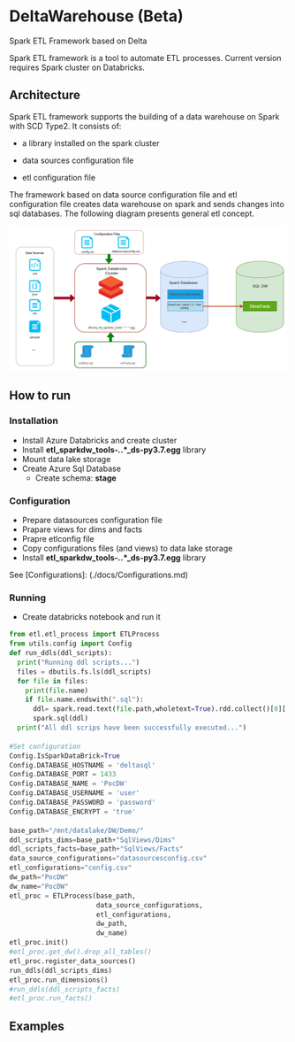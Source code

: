 # DeltaWarehouse (Beta)
Spark ETL Framework based on Delta  

Spark ETL framework is a tool to automate ETL processes.
Current version requires Spark cluster on Databricks.

## Architecture

Spark ETL framework supports the building of a data warehouse on Spark with SCD Type2.
It consists of:

- a library installed on the spark cluster

- data sources configuration file

- etl configuration file

  

The framework based on data source configuration file and etl configuration file creates data warehouse on spark and sends changes into sql databases.
The following diagram presents general etl concept.

![Archiecture](./docs/imgs/architecture.png)



## How to run

### Installation

- Install Azure Databricks and create cluster
- Install **etl_sparkdw_tools-*.*.*_ds-py3.7.egg** library
- Mount data lake storage
- Create Azure Sql Database
  - Create schema: **stage**

### Configuration

- Prepare datasources configuration file
- Prapare views for dims and facts
- Prapre etlconfig file
- Copy configurations files (and views) to data lake storage
- Install **etl_sparkdw_tools-*.*.*_ds-py3.7.egg** library

See 
[Configurations]: (./docs/Configurations.md)

### Running

- Create databricks notebook and run it 

```python
from etl.etl_process import ETLProcess
from utils.config import Config
def run_ddls(ddl_scripts):
  print("Running ddl scripts...")
  files = dbutils.fs.ls(ddl_scripts)
  for file in files:
    print(file.name)
    if file.name.endswith(".sql"):
      ddl= spark.read.text(file.path,wholetext=True).rdd.collect()[0]['value']
      spark.sql(ddl)
  print("All ddl scrips have been successfully executed...")
  
#Set configuration
Config.IsSparkDataBrick=True
Config.DATABASE_HOSTNAME = 'deltasql'
Config.DATABASE_PORT = 1433
Config.DATABASE_NAME = 'PocDW'
Config.DATABASE_USERNAME = 'user'
Config.DATABASE_PASSWORD = 'password'
Config.DATABASE_ENCRYPT = 'true'

base_path="/mnt/datalake/DW/Demo/"
ddl_scripts_dims=base_path+"SqlViews/Dims"
ddl_scripts_facts=base_path+"SqlViews/Facts"
data_source_configurations="datasourcesconfig.csv"
etl_configurations="config.csv"
dw_path="PocDW"
dw_name="PocDW"
etl_proc = ETLProcess(base_path,
                      data_source_configurations,
                      etl_configurations,
                      dw_path,
                      dw_name)
etl_proc.init()
#etl_proc.get_dw().drop_all_tables()
etl_proc.register_data_sources()
run_ddls(ddl_scripts_dims)
etl_proc.run_dimensions()
#run_ddls(ddl_scripts_facts)
#etl_proc.run_facts()
```



## Examples

[Demo]: (./docs/DemoPeople.md)

